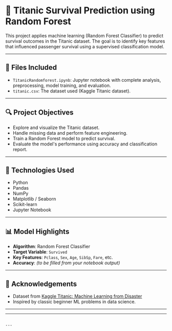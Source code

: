 # 🚢 Titanic Survival Prediction using Random Forest

This project applies machine learning (Random Forest Classifier) to predict survival outcomes in the Titanic dataset. The goal is to identify key features that influenced passenger survival using a supervised classification model.

---

## 📂 Files Included

- `TitanicRandomforest.ipynb`: Jupyter notebook with complete analysis, preprocessing, model training, and evaluation.
- `titanic.csv`: The dataset used (Kaggle Titanic dataset).

---

## 🔍 Project Objectives

- Explore and visualize the Titanic dataset.
- Handle missing data and perform feature engineering.
- Train a Random Forest model to predict survival.
- Evaluate the model's performance using accuracy and classification report.

---

## 🚀 Technologies Used

- Python
- Pandas
- NumPy
- Matplotlib / Seaborn
- Scikit-learn
- Jupyter Notebook

---

## 📊 Model Highlights

- **Algorithm**: Random Forest Classifier  
- **Target Variable**: `Survived`  
- **Key Features**: `Pclass`, `Sex`, `Age`, `SibSp`, `Fare`, etc.  
- **Accuracy**: _(to be filled from your notebook output)_

---



## 📌 Acknowledgements

* Dataset from [Kaggle Titanic: Machine Learning from Disaster](https://www.kaggle.com/c/titanic)
* Inspired by classic beginner ML problems in data science.

---

---

```

---



